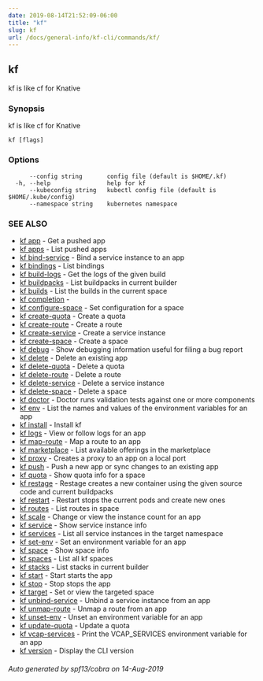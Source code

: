 ```yaml
---
date: 2019-08-14T21:52:09-06:00
title: "kf"
slug: kf
url: /docs/general-info/kf-cli/commands/kf/
---
```

## kf

kf is like cf for Knative

### Synopsis

kf is like cf for Knative

```
kf [flags]
```

### Options

```
      --config string       config file (default is $HOME/.kf)
  -h, --help                help for kf
      --kubeconfig string   kubectl config file (default is $HOME/.kube/config)
      --namespace string    kubernetes namespace
```

### SEE ALSO

* [kf app](/docs/general-info/kf-cli/commands/kf_app/)	 - Get a pushed app
* [kf apps](/docs/general-info/kf-cli/commands/kf_apps/)	 - List pushed apps
* [kf bind-service](/docs/general-info/kf-cli/commands/kf_bind-service/)	 - Bind a service instance to an app
* [kf bindings](/docs/general-info/kf-cli/commands/kf_bindings/)	 - List bindings
* [kf build-logs](/docs/general-info/kf-cli/commands/kf_build-logs/)	 - Get the logs of the given build
* [kf buildpacks](/docs/general-info/kf-cli/commands/kf_buildpacks/)	 - List buildpacks in current builder
* [kf builds](/docs/general-info/kf-cli/commands/kf_builds/)	 - List the builds in the current space
* [kf completion](/docs/general-info/kf-cli/commands/kf_completion/)	 - 
* [kf configure-space](/docs/general-info/kf-cli/commands/kf_configure-space/)	 - Set configuration for a space
* [kf create-quota](/docs/general-info/kf-cli/commands/kf_create-quota/)	 - Create a quota
* [kf create-route](/docs/general-info/kf-cli/commands/kf_create-route/)	 - Create a route
* [kf create-service](/docs/general-info/kf-cli/commands/kf_create-service/)	 - Create a service instance
* [kf create-space](/docs/general-info/kf-cli/commands/kf_create-space/)	 - Create a space
* [kf debug](/docs/general-info/kf-cli/commands/kf_debug/)	 - Show debugging information useful for filing a bug report
* [kf delete](/docs/general-info/kf-cli/commands/kf_delete/)	 - Delete an existing app
* [kf delete-quota](/docs/general-info/kf-cli/commands/kf_delete-quota/)	 - Delete a quota
* [kf delete-route](/docs/general-info/kf-cli/commands/kf_delete-route/)	 - Delete a route
* [kf delete-service](/docs/general-info/kf-cli/commands/kf_delete-service/)	 - Delete a service instance
* [kf delete-space](/docs/general-info/kf-cli/commands/kf_delete-space/)	 - Delete a space
* [kf doctor](/docs/general-info/kf-cli/commands/kf_doctor/)	 - Doctor runs validation tests against one or more components
* [kf env](/docs/general-info/kf-cli/commands/kf_env/)	 - List the names and values of the environment variables for an app
* [kf install](/docs/general-info/kf-cli/commands/kf_install/)	 - Install kf
* [kf logs](/docs/general-info/kf-cli/commands/kf_logs/)	 - View or follow logs for an app
* [kf map-route](/docs/general-info/kf-cli/commands/kf_map-route/)	 - Map a route to an app
* [kf marketplace](/docs/general-info/kf-cli/commands/kf_marketplace/)	 - List available offerings in the marketplace
* [kf proxy](/docs/general-info/kf-cli/commands/kf_proxy/)	 - Creates a proxy to an app on a local port
* [kf push](/docs/general-info/kf-cli/commands/kf_push/)	 - Push a new app or sync changes to an existing app
* [kf quota](/docs/general-info/kf-cli/commands/kf_quota/)	 - Show quota info for a space
* [kf restage](/docs/general-info/kf-cli/commands/kf_restage/)	 - Restage creates a new container using the given source code and current buildpacks
* [kf restart](/docs/general-info/kf-cli/commands/kf_restart/)	 - Restart stops the current pods and create new ones
* [kf routes](/docs/general-info/kf-cli/commands/kf_routes/)	 - List routes in space
* [kf scale](/docs/general-info/kf-cli/commands/kf_scale/)	 - Change or view the instance count for an app
* [kf service](/docs/general-info/kf-cli/commands/kf_service/)	 - Show service instance info
* [kf services](/docs/general-info/kf-cli/commands/kf_services/)	 - List all service instances in the target namespace
* [kf set-env](/docs/general-info/kf-cli/commands/kf_set-env/)	 - Set an environment variable for an app
* [kf space](/docs/general-info/kf-cli/commands/kf_space/)	 - Show space info
* [kf spaces](/docs/general-info/kf-cli/commands/kf_spaces/)	 - List all kf spaces
* [kf stacks](/docs/general-info/kf-cli/commands/kf_stacks/)	 - List stacks in current builder
* [kf start](/docs/general-info/kf-cli/commands/kf_start/)	 - Start starts the app
* [kf stop](/docs/general-info/kf-cli/commands/kf_stop/)	 - Stop stops the app
* [kf target](/docs/general-info/kf-cli/commands/kf_target/)	 - Set or view the targeted space
* [kf unbind-service](/docs/general-info/kf-cli/commands/kf_unbind-service/)	 - Unbind a service instance from an app
* [kf unmap-route](/docs/general-info/kf-cli/commands/kf_unmap-route/)	 - Unmap a route from an app
* [kf unset-env](/docs/general-info/kf-cli/commands/kf_unset-env/)	 - Unset an environment variable for an app
* [kf update-quota](/docs/general-info/kf-cli/commands/kf_update-quota/)	 - Update a quota
* [kf vcap-services](/docs/general-info/kf-cli/commands/kf_vcap-services/)	 - Print the VCAP_SERVICES environment variable for an app
* [kf version](/docs/general-info/kf-cli/commands/kf_version/)	 - Display the CLI version

###### Auto generated by spf13/cobra on 14-Aug-2019
